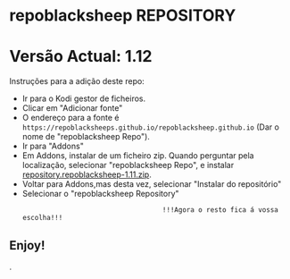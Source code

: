 # repoblacksheep REPOSITORY
# Versão Actual: 1.12

Instruções para a adição deste repo:


<p align="left">
  <ul>
    <li>Ir para o Kodi gestor de ficheiros.</li>
    <li>Clicar em "Adicionar fonte"</li>
    <li>O endereço para a fonte é <code>https://repoblacksheeps.github.io/repoblacksheep.github.io</code> (Dar o nome de "repoblacksheep Repo").</li>
    <li>Ir para "Addons"</li>
    <li>Em Addons, instalar de um ficheiro zip. Quando perguntar pela localização, selecionar "repoblacksheep Repo", e instalar <a href="repository.repoblacksheep-1.11.zip">repository.repoblacksheep-1.11.zip</a>.</li>
    <li>Voltar para Addons,mas desta vez, selecionar "Instalar do repositório"</li>
    <li>Selecionar o "repoblacksheep Repository"</li>
    
                                       !!!Agora o resto fica á vossa escolha!!!
  </ul>
</p>

## Enjoy!

.
